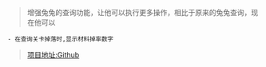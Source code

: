 > 增强兔兔的查询功能，让他可以执行更多操作，相比于原来的兔兔查询，现在他可以

    - 在查询关卡掉落时,显示材料掉率数字
    
> [项目地址:Github](https://github.com/hsyhhssyy/amiyabot-arknights-hsyhhssyy-enhanced/)

